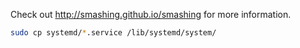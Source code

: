 Check out http://smashing.github.io/smashing for more information.

```bash
sudo cp systemd/*.service /lib/systemd/system/
```
